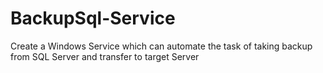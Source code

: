 # BackupSql-Service
Create a Windows Service which can automate the task of taking backup from SQL Server and transfer to target Server
